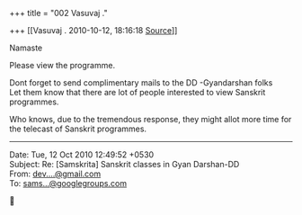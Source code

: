 +++
title = "002 Vasuvaj ."

+++
[[Vasuvaj .	2010-10-12, 18:16:18 [Source](https://groups.google.com/g/samskrita/c/4pXXRJrRoNg)]]



Namaste  
  
Please view the programme.  
  
Dont forget to send complimentary mails to the DD -Gyandarshan folks  
Let them know that there are lot of people interested to view Sanskrit programmes.  
  
Who knows, due to the tremendous response, they might allot more time for the telecast of Sanskrit programmes.  
  
  
  

------------------------------------------------------------------------

Date: Tue, 12 Oct 2010 12:49:52 +0530  
Subject: Re: \[Samskrita\] Sanskrit classes in Gyan Darshan-DD  
From: [dev....@gmail.com]()  
To: [sams...@googlegroups.com]()



